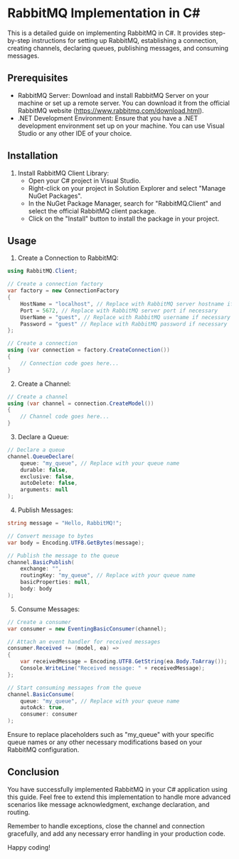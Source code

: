 # RabbitMQ Implementation in C#

This is a detailed guide on implementing RabbitMQ in C#. It provides step-by-step instructions for setting up RabbitMQ, establishing a connection, creating channels, declaring queues, publishing messages, and consuming messages.

## Prerequisites

- RabbitMQ Server: Download and install RabbitMQ Server on your machine or set up a remote server. You can download it from the official RabbitMQ website (https://www.rabbitmq.com/download.html).
- .NET Development Environment: Ensure that you have a .NET development environment set up on your machine. You can use Visual Studio or any other IDE of your choice.

## Installation

1. Install RabbitMQ Client Library:
   - Open your C# project in Visual Studio.
   - Right-click on your project in Solution Explorer and select "Manage NuGet Packages".
   - In the NuGet Package Manager, search for "RabbitMQ.Client" and select the official RabbitMQ client package.
   - Click on the "Install" button to install the package in your project.

## Usage

1. Create a Connection to RabbitMQ:
```csharp
using RabbitMQ.Client;

// Create a connection factory
var factory = new ConnectionFactory
{
    HostName = "localhost", // Replace with RabbitMQ server hostname if necessary
    Port = 5672, // Replace with RabbitMQ server port if necessary
    UserName = "guest", // Replace with RabbitMQ username if necessary
    Password = "guest" // Replace with RabbitMQ password if necessary
};

// Create a connection
using (var connection = factory.CreateConnection())
{
    // Connection code goes here...
}
```

2. Create a Channel:
```csharp
// Create a channel
using (var channel = connection.CreateModel())
{
    // Channel code goes here...
}
```

3. Declare a Queue:
```csharp
// Declare a queue
channel.QueueDeclare(
    queue: "my_queue", // Replace with your queue name
    durable: false,
    exclusive: false,
    autoDelete: false,
    arguments: null
);
```

4. Publish Messages:
```csharp
string message = "Hello, RabbitMQ!";

// Convert message to bytes
var body = Encoding.UTF8.GetBytes(message);

// Publish the message to the queue
channel.BasicPublish(
    exchange: "",
    routingKey: "my_queue", // Replace with your queue name
    basicProperties: null,
    body: body
);
```

5. Consume Messages:
```csharp
// Create a consumer
var consumer = new EventingBasicConsumer(channel);

// Attach an event handler for received messages
consumer.Received += (model, ea) =>
{
    var receivedMessage = Encoding.UTF8.GetString(ea.Body.ToArray());
    Console.WriteLine("Received message: " + receivedMessage);
};

// Start consuming messages from the queue
channel.BasicConsume(
    queue: "my_queue", // Replace with your queue name
    autoAck: true,
    consumer: consumer
);
```

Ensure to replace placeholders such as "my_queue" with your specific queue names or any other necessary modifications based on your RabbitMQ configuration.

## Conclusion

You have successfully implemented RabbitMQ in your C# application using this guide. Feel free to extend this implementation to handle more advanced scenarios like message acknowledgment, exchange declaration, and routing.

Remember to handle exceptions, close the channel and connection gracefully, and add any necessary error handling in your production code.

Happy coding!